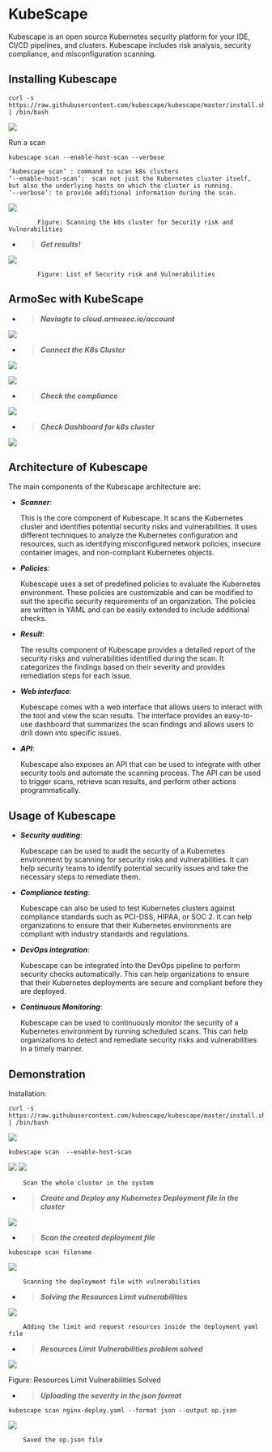 # KubeScape 

Kubescape is an open source Kubernetes security platform for your IDE, CI/CD pipelines, and clusters. Kubescape includes risk analysis, security compliance, and misconfiguration scanning.

## Installing Kubescape
 
``` 
curl -s https://raw.githubusercontent.com/kubescape/kubescape/master/install.sh | /bin/bash 
```
![](./../assets/images/KubeScape/installation.png)

Run a scan
```
kubescape scan --enable-host-scan --verbose

‘kubescape scan’ : command to scan k8s clusters
‘--enable-host-scan’:  scan not just the Kubernetes cluster itself, but also the underlying hosts on which the cluster is running.
‘--verbose’: to provide additional information during the scan.
```

![](./../assets/images/KubeScape/scanning%20risk%20and%20vulerabilities.png)

			Figure: Scanning the k8s cluster for Security risk and Vulnerabilities

- > ***Get results!***

![](./../assets/images/KubeScape/list%20os%20secutoiy%20risk.png)

			Figure: List of Security risk and Vulnerabilities

## ArmoSec with KubeScape

-  > ***Naviagte to cloud.armosec.io/account***

![](./../assets/images/KubeScape/armo%20log%20in.png)

-  > ***Connect the K8s Cluster***

![](./../assets/images/KubeScape/armo-%20k8s-cluster-connect.png)


![](./../assets/images/KubeScape/armo-cluster-connection.png)

-  > ***Check the compliance***

![](./../assets/images/KubeScape/arko-compliance.png)

-  > ***Check Dashboard for k8s cluster***

![](./../assets/images/KubeScape/armo-dashboard.png)


## Architecture of Kubescape

The main components of the Kubescape architecture are:

- ***Scanner***:

	This is the core component of Kubescape. It scans the Kubernetes cluster and identifies potential security risks and vulnerabilities. It uses different techniques to analyze the Kubernetes configuration and resources, such as identifying misconfigured network policies, insecure container images, and non-compliant Kubernetes objects.

- ***Policies***: 

	Kubescape uses a set of predefined policies to evaluate the Kubernetes environment. These policies are customizable and can be modified to suit the specific security requirements of an organization. The policies are written in YAML and can be easily extended to include additional checks.

- ***Result***: 

	The results component of Kubescape provides a detailed report of the security risks and vulnerabilities identified during the scan. It categorizes the findings based on their severity and provides remediation steps for each issue.

- ***Web interface***: 

	Kubescape comes with a web interface that allows users to interact with the tool and view the scan results. The interface provides an easy-to-use dashboard that summarizes the scan findings and allows users to drill down into specific issues.

- ***API***:
	
	 Kubescape also exposes an API that can be used to integrate with other security tools and automate the scanning process. The API can be used to trigger scans, retrieve scan results, and perform other actions programmatically.


## Usage of Kubescape
- ***Security auditing***: 
	
	Kubescape can be used to audit the security of a Kubernetes environment by scanning for security risks and vulnerabilities. It can help security teams to identify potential security issues and take the necessary steps to remediate them.

-  ***Compliance testing***: 

	Kubescape can also be used to test Kubernetes clusters against compliance standards such as PCI-DSS, HIPAA, or SOC 2. It can help organizations to ensure that their Kubernetes environments are compliant with industry standards and regulations.

-  ***DevOps integration***: 

	Kubescape can be integrated into the DevOps pipeline to perform security checks automatically. This can help organizations to ensure that their Kubernetes deployments are secure and compliant before they are deployed.

- ***Continuous Monitoring***: 
	
	Kubescape can be used to continuously monitor the security of a Kubernetes environment by running scheduled scans. This can help organizations to detect and remediate security risks and vulnerabilities in a timely manner.




## Demonstration 

Installation:
 
``` 
curl -s https://raw.githubusercontent.com/kubescape/kubescape/master/install.sh | /bin/bash 
```
![](./../assets/images/KubeScape/installation.png)


```
kubescape scan  --enable-host-scan
```

![](./../assets/images/KubeScape/kubescape-scan-cli.png)
![](./../assets/images/KubeScape/list%20os%20secutoiy%20risk.png)

		Scan the whole cluster in the system


- > ***Create and Deploy any Kubernetes Deployment file in the cluster***

![](./../assets/images/KubeScape/nginx-development.png)

- > ***Scan the created deployment file***
```	 
kubescape scan filename
```

![](./../assets/images/KubeScape/niginx-deploy%20%20&&%20report%20.png)

		Scanning the deployment file with vulnerabilities

- > ***Solving the Resources Limit vulnerabilities***

![](./../assets/images/KubeScape/Screenshot%20from%202023-09-30%2023-42-03.png)


		Adding the limit and request resources inside the deployment yaml file  



- > ***Resources Limit Vulnerabilities problem solved***

![](./../assets/images/KubeScape/Screenshot%20from%202023-09-30%2023-41-30.png)

Figure: Resources Limit Vulnerabilities Solved


- > ***Uploading the severity in the json format***
```
kubescape scan nginx-deploy.yaml --format json --output op.json
```
![](./../assets/images/KubeScape/oyaml.png)

		Saved the op.json file
